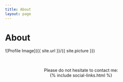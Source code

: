 ```yaml
---
title: About
layout: page
---
```


# About

![Profile Image]({{ site.url }}/{{ site.picture }})


<br>


<br>
<center>
Please do not hesitate to contact me: <br>
{% include social-links.html %}
</center>
